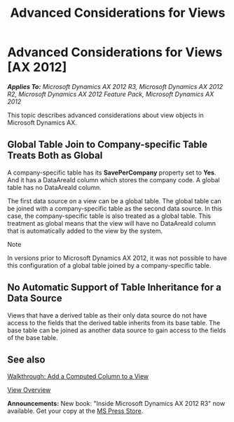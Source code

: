 ﻿---
title: Advanced Considerations for Views
TOCTitle: Advanced Considerations for Views
ms:assetid: 8199a884-da59-4089-8332-2877323ce075
ms:mtpsurl: https://msdn.microsoft.com/en-us/library/Gg862505(v=AX.60)
ms:contentKeyID: 35246141
ms.date: 05/18/2015
mtps_version: v=AX.60
---

# Advanced Considerations for Views [AX 2012]


_**Applies To:** Microsoft Dynamics AX 2012 R3, Microsoft Dynamics AX 2012 R2, Microsoft Dynamics AX 2012 Feature Pack, Microsoft Dynamics AX 2012_

This topic describes advanced considerations about view objects in Microsoft Dynamics AX.

## Global Table Join to Company-specific Table Treats Both as Global

A company-specific table has its **SavePerCompany** property set to **Yes**. And it has a DataAreaId column which stores the company code. A global table has no DataAreaId column.

The first data source on a view can be a global table. The global table can be joined with a company-specific table as the second data source. In this case, the company-specific table is also treated as a global table. This treatment as global means that the view will have no DataAreaId column that is automatically added to the view by the system.


> [!NOTE]
> <P>In versions prior to Microsoft Dynamics AX 2012, it was not possible to have this configuration of a global table joined by a company-specific table.</P>



## No Automatic Support of Table Inheritance for a Data Source

Views that have a derived table as their only data source do not have access to the fields that the derived table inherits from its base table. The base table can be joined as another data source to gain access to the fields of the base table.

## See also

[Walkthrough: Add a Computed Column to a View](walkthrough-add-a-computed-column-to-a-view.md)

[View Overview](view-overview.md)

  
**Announcements:** New book: "Inside Microsoft Dynamics AX 2012 R3" now available. Get your copy at the [MS Press Store](https://www.microsoftpressstore.com/store/inside-microsoft-dynamics-ax-2012-r3-9780735685109).

